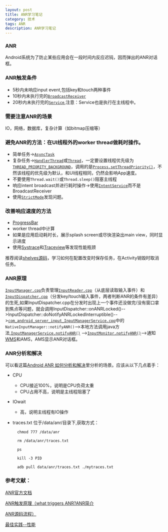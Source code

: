 ```yaml
---
layout: post
title: ANR学习笔记
category: 技术
tags: ANR
description: ANR学习笔记
---
```



### ANR
Android系统为了防止某些应用会在一段时间内反应迟钝，因而弹出的ANR对话框。
### ANR触发条件
- 5秒内未响应input event,包括key和touch两种事件
- 10秒内未执行完的[`BroadcastReceiver`][1]
- 20秒内未执行完的[`Service`](http://developer.android.com/reference/android/app/Service.html),注意：Service也是执行在主线程中。
### 需要注意ANR的场景
IO，网络，数据库，复杂计算（如bitmap压缩等）

### 避免ANR的方法：在UI线程外的worker thread做耗时操作。
- 简单任务->[`AsyncTask`][2]
- 复杂任务->[`HandlerThread`][3]或[`Thread`][4]，一定要设置线程优先级为[`THREAD_PRIORITY_BACKGROUND`][5]，调用的是[`Process.setThreadPriority()`][6]，不然该线程的优先级为默认，和UI线程相同，仍然会影响App速度。
- 不要使用`Thread.wait()`或`Thread.sleep()`阻塞主线程
- 响应intent broadcast并进行耗时操作->使用[`IntentService`][7]而不是BroadcastReceiver
- 使用[`StrictMode`][8]发现问题。
### 改善响应速度的方法
 - [ProgressBar][9]
 - worker thread中计算
 - 如果是应用启动耗时长，展示splash screen或尽快渲染出main view，同时显示进度
- 使用[Systrace][10]和[Traceview][11]等发现性能瓶颈

推荐阅读[shelves源码][12]，学习如何在配置改变时保存任务，在Activity销毁时取消任务。

### ANR原理

[`InputManager.cpp`][13]负责管理[`InputReader.cpp`][14]（从底层读取输入事件）和[`InputDispatcher.cpp`][15]（分发key/touch输入事件，两者判断ANR的条件有差异）的生死,如果InputDispatcher.cpp在分发时出现上一个事件还没做完/没有窗口拿到焦点等问题，就会调用InputDispatcher::onANRLocked()-->InputDispatcher::doNotifyANRLockedInterruptible()-->[`com_android_server_input_InputManagerService.cpp`][16]中的`NativeInputManager::notifyANR()`-->本地方法调用java方法,[`InputManagerService.notifyANR()`][17] -->[`InputMonitor.notifyANR()`][18]-->通知[WMS][19]和AMS，AMS显示ANR对话框。

### ANR分析和解决

可以看这篇[Android ANR 如何分析和解决][24]里分析的场景。应该从以下几点着手：

- CPU
	- CPU接近100%，说明是CPU负荷太重
	- CPU占用不高，说明是主线程阻塞了
- IOwait
	- 高，说明主线程有IO操作

- traces.txt
位于/data/anr/目录下,获取方式：

		chmod 777 /data/anr

		rm /data/anr/traces.txt
		
		ps
		
		kill -3 PID
		
		adb pull data/anr/traces.txt ./mytraces.txt 



### 参考文献：
[ANR官方文档][20]

[ANR触发原理（what triggers ANR?ANR简介][21]

[ANR源码流程）][22]

[最佳实践--性能][23]




 


  [1]: http://developer.android.com/reference/android/content/BroadcastReceiver.html
  [2]: http://developer.android.com/reference/android/os/AsyncTask.html
  [3]: http://developer.android.com/reference/android/os/HandlerThread.html
  [4]: http://developer.android.com/reference/java/lang/Thread.html
  [5]: http://developer.android.com/reference/android/os/Process.html#THREAD_PRIORITY_BACKGROUND
  [6]: http://developer.android.com/reference/android/os/Process.html#setThreadPriority%28int%29
  [7]: http://developer.android.com/reference/android/app/IntentService.html
  [8]: http://developer.android.com/reference/android/os/StrictMode.html
  [9]: http://developer.android.com/reference/android/widget/ProgressBar.html
  [10]: http://developer.android.com/tools/help/systrace.html
  [11]: http://developer.android.com/tools/help/traceview.html
  [12]: https://github.com/BaoyangBob/shelves
  [13]: https://android.googlesource.com/platform/frameworks/base/+/android-4.4_r1/services/input/InputManager.cpp
  [14]: https://android.googlesource.com/platform/frameworks/base/+/android-4.4_r1/services/input/InputReader.cpp
  [15]: https://android.googlesource.com/platform/frameworks/base/+/android-4.4_r1/services/input/InputDispatcher.cpp
  [16]: https://android.googlesource.com/platform/frameworks/base/+/android-4.2.1_r1/services/jni/com_android_server_input_InputManagerService.cpp
  [17]: https://android.googlesource.com/platform/frameworks/base/+/a2910d0/services/java/com/android/server/input/InputManagerService.java
  [18]: https://android.googlesource.com/platform/frameworks/base/+/a2910d0/services/java/com/android/server/wm/InputMonitor.java?autodive=0//
  [19]: https://android.googlesource.com/platform/frameworks/base/+/a2910d0/services/java/com/android/server/wm/WindowManagerService.java
  [20]: http://developer.android.com/training/articles/perf-anr.html#anr
  [21]: http://www.cnblogs.com/tonybright/p/4733441.html
  [22]: http://blog.csdn.net/wuhengde/article/details/8007448
  [23]: http://developer.android.com/training/best-performance.html
  [24]: http://www.cnblogs.com/purediy/p/3225060.html
